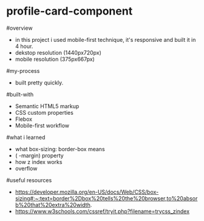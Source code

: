 # profile-card-component


#overview
- in this project i used mobile-first technique, it's responsive and built it in 4 hour. 
- dekstop resolution (1440px720px)
- mobile resolution (375px667px)

#my-process
- built pretty quickly.

#built-with
- Semantic HTML5 markup
- CSS custom properties
- Flebox
- Mobile-first workflow

#what i learned
- what box-sizing: border-box means
- ( -margin) property
- how z index works 
- overflow


#useful resources
- https://developer.mozilla.org/en-US/docs/Web/CSS/box-sizing#:~:text=border%2Dbox%20tells%20the%20browser,to%20absorb%20that%20extra%20width.
- https://www.w3schools.com/cssref/tryit.php?filename=trycss_zindex
